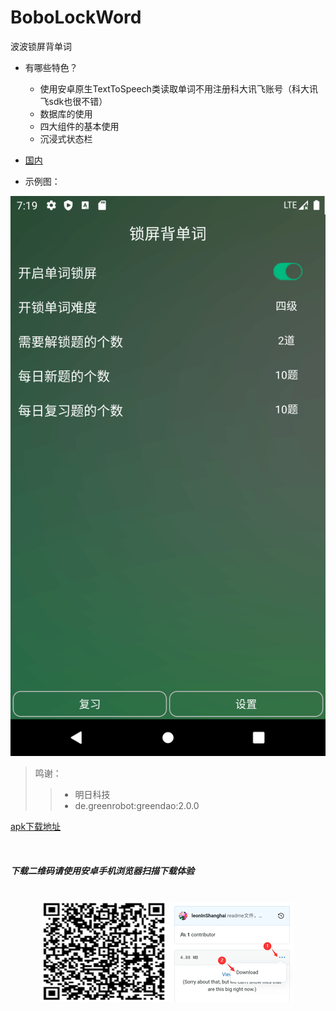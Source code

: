 # BoboLockWord
波波锁屏背单词


* 有哪些特色？
    * 使用安卓原生TextToSpeech类读取单词不用注册科大讯飞账号（科大讯飞sdk也很不错）
    * 数据库的使用
    * 四大组件的基本使用
    * 沉浸式状态栏

* <a href="https://mp.weixin.qq.com/s?__biz=MzIzNjU5NDk1MQ==&mid=2247483751&idx=1&sn=c41cdd65a1b521cfe5a342bfc8776791&chksm=e8d4330fdfa3ba196e4f1227a8e106ca3269215cf05ba92bf8bbf171b6571628cc443c26f6a1&token=1185001004&lang=zh_CN#rd">国内</a>

* 示例图：

<div align="center">
<img src="https://github.com/leonInShanghai/BoboLockWord/blob/master/picture/dynamic.gif?raw=true" alt="示例图"/>
</div>

>鸣谢：
>> * 明日科技
>> * de.greenrobot:greendao:2.0.0

<a href="https://github.com/leonInShanghai/BoboLockWord/blob/master/app/release/app-release.apk" target="_blank">apk下载地址</a>

<br/>

##### 下载二维码请使用安卓手机浏览器扫描下载体验
<br/>
<div align="center">
<img src="https://github.com/leonInShanghai/BoboLockWord/blob/master/picture/qrcode.png?raw=true" alt="下载二维码"/>
<img src="https://github.com/leonInShanghai/BoboLockWord/blob/master/picture/download%20_schematic.png?raw=true" alt="下载操作示例图"/>
</div>